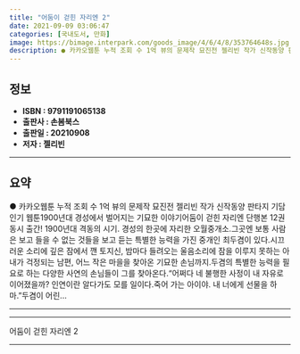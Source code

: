 ```yaml
---
title: "어둠이 걷힌 자리엔 2"
date: 2021-09-09 03:06:47
categories: [국내도서, 만화]
image: https://bimage.interpark.com/goods_image/4/6/4/8/353764648s.jpg
description: ● 카카오웹툰 누적 조회 수 1억 뷰의 문제작 묘진전 젤리빈 작가 신작동양 판타지 기담 인기 웹툰1900년대 경성에서 벌어지는 기묘한 이야기어둠이 걷힌 자리엔 단행본 12권 동시 출간! 1900년대 격동의 시기. 경성의 한곳에 자리한 오월중개소.그곳엔 보통 사람은 보고 들을 수 없는
---
```


## **정보**

- **ISBN : 9791191065138**
- **출판사 : 손봄북스**
- **출판일 : 20210908**
- **저자 : 젤리빈**

------



## **요약**

●  카카오웹툰 누적 조회 수 1억 뷰의 문제작 묘진전 젤리빈 작가 신작동양 판타지 기담 인기 웹툰1900년대 경성에서 벌어지는 기묘한 이야기어둠이 걷힌 자리엔 단행본 12권 동시 출간! 1900년대 격동의 시기. 경성의 한곳에 자리한 오월중개소.그곳엔 보통 사람은 보고 들을 수 없는 것들을 보고 듣는 특별한 능력을 가진 중개인 최두겸이 있다.시끄러운 소리에 깊은 잠에서 깬 토지신, 밤마다 들려오는 울음소리에 잠을 이루지 못하는 아내가 걱정되는 남편, 어느 작은 마을을 찾아온 기묘한 손님까지.두겸의 특별한 능력을 필요로 하는 다양한 사연의 손님들이 그를 찾아온다.“어쩌다 네 불행한 사정이 내 자유로 이어졌을까? 인연이란 알다가도 모를 일이다.죽어 가는 아이야. 내 너에게 선물을 하마.”두겸이 어린...

------



------


어둠이 걷힌 자리엔 2 

------


